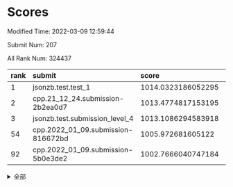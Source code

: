 # Scores

Modified Time: 2022-03-09 12:59:44

Submit Num: 207

All Rank Num: 324437

| rank |               submit               |       score        |       sigma        | pk_num |
| :--- | :--------------------------------- | :----------------- | :----------------- | :----- |
| 1    | jsonzb.test.test_1                 | 1014.0323186052295 | 0.8018601865161853 | 6269   |
| 2    | cpp.21_12_24.submission-2b2ea0d7   | 1013.4774817153195 | 0.8032414696992287 | 6271   |
| 3    | jsonzb.test.submission_level_4     | 1013.1086294583918 | 0.7877038351553334 | 6268   |
| 54   | cpp.2022_01_09.submission-816672bd | 1005.972681605122  | 0.7218027056390445 | 6271   |
| 92   | cpp.2022_01_09.submission-5b0e3de2 | 1002.7666040747184 | 0.7106344142253066 | 6272   |


<details>
<summary>全部</summary>

| rank |                 submit                 |       score        |       sigma        | pk_num |
| :--- | :------------------------------------- | :----------------- | :----------------- | :----- |
| 1    | jsonzb.test.test_1                     | 1014.0323186052295 | 0.8018601865161853 | 6269   |
| 2    | cpp.21_12_24.submission-2b2ea0d7       | 1013.4774817153195 | 0.8032414696992287 | 6271   |
| 3    | jsonzb.test.submission_level_4         | 1013.1086294583918 | 0.7877038351553334 | 6268   |
| 4    | gobigger.level_3.submission_level_3_1  | 1011.9315881484486 | 0.7797787515700482 | 6266   |
| 5    | gobigger.level_3.submission_level_3_2  | 1011.8654278767659 | 0.7956796022856675 | 6267   |
| 6    | gobigger.level_3.submission_level_3_33 | 1011.8246056009364 | 0.8013673151812559 | 6270   |
| 7    | gobigger.level_3.submission_level_3_14 | 1011.5726929062313 | 0.7759234905722574 | 6274   |
| 8    | gobigger.level_3.submission_level_3_5  | 1011.2859517144077 | 0.775442285906399  | 6270   |
| 9    | gobigger.level_3.submission_level_3_3  | 1010.9752077642232 | 0.7716483304040701 | 6270   |
| 10   | gobigger.level_3.submission_level_3_7  | 1010.9697623401523 | 0.7682103876641094 | 6267   |
| 11   | gobigger.level_3.submission_level_3_8  | 1010.8321713126564 | 0.7582408096209133 | 6266   |
| 12   | gobigger.level_3.submission_level_3_17 | 1010.6522062797875 | 0.7730358500762838 | 6273   |
| 13   | gobigger.level_3.submission_level_3_41 | 1010.6329776177869 | 0.7804846294476737 | 6270   |
| 14   | gobigger.level_3.submission_level_3_48 | 1010.5131220105296 | 0.7684669507961995 | 6268   |
| 15   | gobigger.level_3.submission_level_3_27 | 1010.4740007313017 | 0.7676017692060599 | 6269   |
| 16   | gobigger.level_3.submission_level_3_24 | 1010.4480253289742 | 0.7618031629577127 | 6271   |
| 17   | gobigger.level_3.submission_level_3_15 | 1010.4062331288635 | 0.7573029308156979 | 6268   |
| 18   | gobigger.level_3.submission_level_3_37 | 1010.287101480059  | 0.77050999084642   | 6274   |
| 19   | gobigger.level_3.submission_level_3_21 | 1010.1284729151765 | 0.7502025841553821 | 6269   |
| 20   | gobigger.level_3.submission_level_3_10 | 1010.090866291278  | 0.7700271770433254 | 6265   |
| 21   | gobigger.level_3.submission_level_3_12 | 1010.0437613546841 | 0.760662995936588  | 6274   |
| 22   | gobigger.level_3.submission_level_3_11 | 1010.0156469890726 | 0.7548386362068565 | 6269   |
| 23   | gobigger.level_3.submission_level_3_9  | 1010.0095310918738 | 0.7463310604333862 | 6266   |
| 24   | gobigger.level_3.submission_level_3_25 | 1009.9934686109643 | 0.7535044398245019 | 6269   |
| 25   | gobigger.level_3.submission_level_3_46 | 1009.948072479779  | 0.7549080638384763 | 6272   |
| 26   | gobigger.level_3.submission_level_3_6  | 1009.9041785958478 | 0.7464003447653196 | 6272   |
| 27   | gobigger.level_3.submission_level_3_19 | 1009.8955690201616 | 0.7914686239167088 | 6269   |
| 28   | gobigger.level_3.submission_level_3_22 | 1009.8625904342656 | 0.759000804850545  | 6262   |
| 29   | gobigger.level_3.submission_level_3_28 | 1009.8519278054652 | 0.7652605621173405 | 6267   |
| 30   | gobigger.level_3.submission_level_3_31 | 1009.7094274494341 | 0.7481904689393598 | 6269   |
| 31   | gobigger.level_3.submission_level_3_26 | 1009.6758639505671 | 0.7492433366389049 | 6272   |
| 32   | gobigger.level_3.submission_level_3_49 | 1009.664039220871  | 0.757053462185878  | 6261   |
| 33   | gobigger.level_3.submission_level_3_32 | 1009.6618753981775 | 0.7554150907039515 | 6270   |
| 34   | gobigger.level_3.submission_level_3_40 | 1009.6495202306128 | 0.7761803275770923 | 6271   |
| 35   | gobigger.level_3.submission_level_3_0  | 1009.593297117124  | 0.7431791513999662 | 6271   |
| 36   | gobigger.level_3.submission_level_3_47 | 1009.5918857497751 | 0.7453490145756291 | 6267   |
| 37   | gobigger.level_3.submission_level_3_20 | 1009.4212033245684 | 0.7648166629410171 | 6271   |
| 38   | gobigger.level_3.submission_level_3_43 | 1009.4003185327833 | 0.7423338709551398 | 6266   |
| 39   | gobigger.level_3.submission_level_3_45 | 1009.3831869589525 | 0.7323411697367627 | 6265   |
| 40   | gobigger.level_3.submission_level_3_44 | 1009.2981333886752 | 0.7715520888713853 | 6267   |
| 41   | gobigger.level_3.submission_level_3_30 | 1009.2281115283108 | 0.7546580903117975 | 6270   |
| 42   | gobigger.level_3.submission_level_3_35 | 1009.174957351379  | 0.7461084511877776 | 6267   |
| 43   | gobigger.level_3.submission_level_3_36 | 1009.0913374058414 | 0.7453829516701919 | 6262   |
| 44   | gobigger.level_3.submission_level_3_29 | 1009.0505382229958 | 0.7446596895186216 | 6271   |
| 45   | gobigger.level_3.submission_level_3_13 | 1008.982460400394  | 0.7673695970101707 | 6270   |
| 46   | gobigger.level_3.submission_level_3_4  | 1008.9261730230703 | 0.7443049720976858 | 6269   |
| 47   | gobigger.level_3.submission_level_3_18 | 1008.7730030585882 | 0.777080147330121  | 6267   |
| 48   | gobigger.level_3.submission_level_3_39 | 1008.7227414959128 | 0.7523280134864607 | 6273   |
| 49   | gobigger.level_3.submission_level_3_34 | 1008.4647772125289 | 0.7589585182452218 | 6276   |
| 50   | gobigger.level_3.submission_level_3_16 | 1008.3843748443368 | 0.7275299399015667 | 6267   |
| 51   | gobigger.level_3.submission_level_3_42 | 1008.176310940395  | 0.7332168781689812 | 6265   |
| 52   | gobigger.level_3.submission_level_3_38 | 1007.9327254440398 | 0.7422360354521047 | 6271   |
| 53   | gobigger.level_3.submission_level_3_23 | 1007.8234531587207 | 0.7539575433575447 | 6276   |
| 54   | cpp.2022_01_09.submission-816672bd     | 1005.972681605122  | 0.7218027056390445 | 6271   |
| 55   | gobigger.level_1.submission_level_1_29 | 1004.5826580488359 | 0.7204110691204703 | 6272   |
| 56   | gobigger.level_1.submission_level_1_47 | 1004.3438897061291 | 0.7284342877980228 | 6266   |
| 57   | gobigger.level_1.submission_level_1_4  | 1004.3438175293134 | 0.7175986242869097 | 6268   |
| 58   | gobigger.level_1.submission_level_1_35 | 1004.0759888910433 | 0.7232621283705714 | 6274   |
| 59   | gobigger.level_1.submission_level_1_37 | 1004.051908523334  | 0.7297973561273153 | 6275   |
| 60   | gobigger.level_1.submission_level_1_38 | 1004.0503726959372 | 0.7164420821047294 | 6274   |
| 61   | gobigger.level_1.submission_level_1_39 | 1004.0186138489333 | 0.7283833989133794 | 6263   |
| 62   | gobigger.level_1.submission_level_1_24 | 1004.0180626181221 | 0.7117512667418915 | 6267   |
| 63   | gobigger.level_1.submission_level_1_0  | 1004.008358223433  | 0.722933218927197  | 6268   |
| 64   | gobigger.level_1.submission_level_1_31 | 1003.9901872454641 | 0.7230254814161364 | 6272   |
| 65   | gobigger.level_1.submission_level_1_10 | 1003.954317774812  | 0.7228647223772925 | 6272   |
| 66   | gobigger.level_1.submission_level_1_1  | 1003.8595369312801 | 0.7134609479513001 | 6271   |
| 67   | gobigger.level_1.submission_level_1_33 | 1003.8254411224104 | 0.7194198147570484 | 6271   |
| 68   | gobigger.level_1.submission_level_1_18 | 1003.7611155348126 | 0.709028951065581  | 6272   |
| 69   | gobigger.level_1.submission_level_1_49 | 1003.649103861311  | 0.7074008683708454 | 6270   |
| 70   | gobigger.level_1.submission_level_1_17 | 1003.6066370565212 | 0.706525327419322  | 6269   |
| 71   | gobigger.level_1.submission_level_1_15 | 1003.5510236098905 | 0.7301706752290181 | 6266   |
| 72   | gobigger.level_1.submission_level_1_40 | 1003.5480965825176 | 0.713202828008474  | 6264   |
| 73   | gobigger.level_1.submission_level_1_36 | 1003.5025552272629 | 0.7219709161611747 | 6271   |
| 74   | gobigger.level_1.submission_level_1_13 | 1003.4619955864468 | 0.7086185669502146 | 6267   |
| 75   | gobigger.level_1.submission_level_1_42 | 1003.3864254395368 | 0.7090603937383327 | 6270   |
| 76   | gobigger.level_1.submission_level_1_46 | 1003.3829545998553 | 0.7240515379485222 | 6265   |
| 77   | gobigger.level_1.submission_level_1_8  | 1003.3563937803765 | 0.7205135321946797 | 6275   |
| 78   | gobigger.level_1.submission_level_1_34 | 1003.3025322605059 | 0.7092121471979635 | 6266   |
| 79   | gobigger.level_1.submission_level_1_45 | 1003.2953733017821 | 0.7196390856449452 | 6272   |
| 80   | gobigger.level_1.submission_level_1_48 | 1003.2874122171578 | 0.7105104699675865 | 6271   |
| 81   | gobigger.level_1.submission_level_1_23 | 1003.2313251916313 | 0.70951753638239   | 6267   |
| 82   | gobigger.level_1.submission_level_1_20 | 1003.1736837316796 | 0.7186073036418089 | 6259   |
| 83   | gobigger.level_1.submission_level_1_43 | 1003.1691907190849 | 0.7039674359378365 | 6265   |
| 84   | gobigger.level_1.submission_level_1_21 | 1003.1194891813229 | 0.7091230827051569 | 6269   |
| 85   | gobigger.level_1.submission_level_1_27 | 1003.0930109637959 | 0.7188139175767956 | 6267   |
| 86   | gobigger.level_1.submission_level_1_12 | 1002.9895836101116 | 0.7148434974991825 | 6265   |
| 87   | gobigger.level_1.submission_level_1_5  | 1002.9259405168735 | 0.7106138392164087 | 6266   |
| 88   | gobigger.level_1.submission_level_1_32 | 1002.8484118935392 | 0.719686162273374  | 6267   |
| 89   | gobigger.level_1.submission_level_1_16 | 1002.8385829814347 | 0.7178745085321738 | 6272   |
| 90   | gobigger.level_1.submission_level_1_11 | 1002.774070787214  | 0.7250302204053152 | 6276   |
| 91   | gobigger.level_1.submission_level_1_14 | 1002.7711806948756 | 0.7181272207445912 | 6268   |
| 92   | cpp.2022_01_09.submission-5b0e3de2     | 1002.7666040747184 | 0.7106344142253066 | 6272   |
| 93   | gobigger.level_1.submission_level_1_19 | 1002.7630306796589 | 0.713375862903449  | 6267   |
| 94   | gobigger.level_1.submission_level_1_25 | 1002.7623604097075 | 0.7117773930334199 | 6274   |
| 95   | gobigger.level_1.submission_level_1_44 | 1002.722385537674  | 0.7057829659310679 | 6269   |
| 96   | gobigger.level_1.submission_level_1_28 | 1002.6967324846051 | 0.708433755286013  | 6270   |
| 97   | gobigger.level_1.submission_level_1_22 | 1002.6931424926465 | 0.716915153701719  | 6268   |
| 98   | gobigger.level_1.submission_level_1_41 | 1002.6580236599756 | 0.7226967985512748 | 6268   |
| 99   | gobigger.level_1.submission_level_1_6  | 1002.6391822235975 | 0.7205471618565771 | 6262   |
| 100  | gobigger.level_1.submission_level_1_30 | 1002.6266605187884 | 0.7194267032744838 | 6268   |
| 101  | gobigger.level_1.submission_level_1_3  | 1002.3847170731758 | 0.7111787046591795 | 6270   |
| 102  | gobigger.level_1.submission_level_1_9  | 1002.2254550522216 | 0.6979105553230317 | 6264   |
| 103  | gobigger.level_1.submission_level_1_2  | 1002.2002063811007 | 0.7113255119963996 | 6273   |
| 104  | gobigger.level_1.submission_level_1_7  | 1002.1221388508525 | 0.7067880989369786 | 6273   |
| 105  | gobigger.level_1.submission_level_1_26 | 1002.031259111171  | 0.7205702831145152 | 6270   |
| 106  | gobigger.random.submission_random_19   | 997.6582968799037  | 0.7103096649615667 | 6264   |
| 107  | gobigger.random.submission_random_29   | 997.2650193559031  | 0.7125486701161892 | 6270   |
| 108  | gobigger.random.submission_random_46   | 997.2340342405042  | 0.7077113091586057 | 6269   |
| 109  | gobigger.random.submission_random_8    | 997.2307029147781  | 0.7090987150909972 | 6270   |
| 110  | gobigger.random.submission_random_39   | 997.2230332821096  | 0.7026048276735198 | 6267   |
| 111  | gobigger.random.submission_random_28   | 997.070446212682   | 0.7163162457582721 | 6270   |
| 112  | gobigger.random.submission_random_30   | 997.0446464346284  | 0.7094442804202145 | 6271   |
| 113  | gobigger.random.submission_random_23   | 996.9107984036388  | 0.7043591785017168 | 6267   |
| 114  | gobigger.random.submission_random_36   | 996.8443198534028  | 0.7050749333443274 | 6274   |
| 115  | gobigger.random.submission_random_35   | 996.7835978646613  | 0.7173085188608058 | 6268   |
| 116  | gobigger.random.submission_random_26   | 996.7631559270744  | 0.703986822407026  | 6274   |
| 117  | gobigger.random.submission_random_7    | 996.7355023390065  | 0.702196566684107  | 6267   |
| 118  | gobigger.random.submission_random_5    | 996.5542195716885  | 0.7067634950598    | 6267   |
| 119  | gobigger.random.submission_random_49   | 996.4110389089558  | 0.7152891808452658 | 6267   |
| 120  | gobigger.random.submission_random_42   | 996.4083703912128  | 0.7058560681713423 | 6271   |
| 121  | gobigger.random.submission_random_1    | 996.3082435262781  | 0.6974785390128332 | 6269   |
| 122  | gobigger.random.submission_random_12   | 996.3003317832319  | 0.7066690975045266 | 6269   |
| 123  | gobigger.random.submission_random_32   | 996.2563567305227  | 0.7122850589179457 | 6266   |
| 124  | gobigger.random.submission_random_24   | 996.192760177485   | 0.7083260735675028 | 6265   |
| 125  | gobigger.random.submission_random_34   | 996.1335709926213  | 0.7015824110998522 | 6270   |
| 126  | gobigger.random.submission_random_25   | 996.1043506042731  | 0.7120091132246651 | 6269   |
| 127  | gobigger.random.submission_random_17   | 996.073078683936   | 0.7075634962154702 | 6268   |
| 128  | gobigger.random.submission_random_31   | 995.9867453399069  | 0.7135835013708435 | 6272   |
| 129  | gobigger.random.submission_random_13   | 995.9860850921389  | 0.700575602556406  | 6273   |
| 130  | gobigger.random.submission_random_14   | 995.9477164300646  | 0.7165653128406545 | 6273   |
| 131  | gobigger.random.submission_random_40   | 995.9324531654761  | 0.7157459313108357 | 6271   |
| 132  | gobigger.random.submission_random_18   | 995.9262266428548  | 0.7081862388813566 | 6268   |
| 133  | gobigger.random.submission_random_45   | 995.914993406841   | 0.7115476626743759 | 6269   |
| 134  | gobigger.random.submission_random_22   | 995.85412943506    | 0.7104342930635892 | 6270   |
| 135  | gobigger.random.submission_random_0    | 995.8358633283365  | 0.7302684789442065 | 6270   |
| 136  | gobigger.random.submission_random_41   | 995.8078447146521  | 0.704684589958018  | 6272   |
| 137  | gobigger.random.submission_random_21   | 995.7935917098317  | 0.7221202349122227 | 6269   |
| 138  | gobigger.random.submission_random_9    | 995.7000559171529  | 0.7082111146856602 | 6272   |
| 139  | gobigger.random.submission_random_47   | 995.6670632776581  | 0.7108897253291058 | 6272   |
| 140  | gobigger.random.submission_random_20   | 995.6018272034439  | 0.7085317600729271 | 6266   |
| 141  | gobigger.random.submission_random_16   | 995.5979964857084  | 0.7124527529938534 | 6271   |
| 142  | gobigger.random.submission_random_6    | 995.5847749805331  | 0.709319728465349  | 6271   |
| 143  | gobigger.random.submission_random_44   | 995.5462944500681  | 0.7013414672775009 | 6269   |
| 144  | gobigger.random.submission_random_27   | 995.426115922875   | 0.7145648752445433 | 6272   |
| 145  | gobigger.random.submission_random_15   | 995.409408858023   | 0.7049125888711956 | 6264   |
| 146  | gobigger.random.submission_random_11   | 995.3110976911297  | 0.7272738915439724 | 6269   |
| 147  | gobigger.random.submission_random_43   | 995.3103088486191  | 0.7193746014213834 | 6269   |
| 148  | gobigger.random.submission_random_4    | 995.2387257547326  | 0.7076906006808591 | 6264   |
| 149  | gobigger.random.submission_random_33   | 995.1694248608335  | 0.7149351135255438 | 6273   |
| 150  | gobigger.random.submission_random_2    | 995.0898019410726  | 0.6981420332053114 | 6267   |
| 151  | gobigger.random.submission_random_38   | 995.0274877166665  | 0.7045829272714137 | 6271   |
| 152  | gobigger.random.submission_random_10   | 994.9943238687896  | 0.7198457089009278 | 6266   |
| 153  | gobigger.random.submission_random_48   | 994.7403700586062  | 0.7297320876757867 | 6270   |
| 154  | gobigger.random.submission_random_37   | 994.4772741817787  | 0.7150473714025805 | 6277   |
| 155  | gobigger.level_2.submission_level_2_26 | 994.2488852476915  | 0.7187810242118806 | 6266   |
| 156  | gobigger.level_2.submission_level_2_2  | 994.2445073463535  | 0.7203755898119945 | 6270   |
| 157  | gobigger.level_2.submission_level_2_7  | 994.1712315239492  | 0.732203782111008  | 6269   |
| 158  | gobigger.level_2.submission_level_2_9  | 994.040675110186   | 0.7256687758817963 | 6265   |
| 159  | gobigger.random.submission_random_3    | 993.7262557208053  | 0.7193070866891205 | 6272   |
| 160  | gobigger.level_2.submission_level_2_31 | 993.7156053544562  | 0.7297034945670843 | 6265   |
| 161  | gobigger.level_2.submission_level_2_3  | 993.674804950817   | 0.7285417175786105 | 6273   |
| 162  | gobigger.level_2.submission_level_2_10 | 993.4367761741917  | 0.7512455309064103 | 6267   |
| 163  | gobigger.level_2.submission_level_2_45 | 993.3851584637014  | 0.7479638701049295 | 6270   |
| 164  | gobigger.level_2.submission_level_2_18 | 993.1215193980778  | 0.7618097003224735 | 6273   |
| 165  | gobigger.level_2.submission_level_2_32 | 993.1028419121266  | 0.7717379822616068 | 6271   |
| 166  | gobigger.level_2.submission_level_2_48 | 993.0116947605779  | 0.7467500703016109 | 6273   |
| 167  | gobigger.level_2.submission_level_2_49 | 992.9823840178831  | 0.7344825926126647 | 6266   |
| 168  | gobigger.level_2.submission_level_2_30 | 992.9252588033673  | 0.7454480523153539 | 6266   |
| 169  | gobigger.level_2.submission_level_2_35 | 992.7706495323076  | 0.7283835223423525 | 6265   |
| 170  | gobigger.level_2.submission_level_2_20 | 992.7387187970676  | 0.7311814833846173 | 6272   |
| 171  | gobigger.level_2.submission_level_2_12 | 992.6049352469944  | 0.7209713662876372 | 6270   |
| 172  | gobigger.level_2.submission_level_2_33 | 992.5917431264719  | 0.7346972601872769 | 6275   |
| 173  | gobigger.level_2.submission_level_2_36 | 992.5388846757452  | 0.7531805286535422 | 6268   |
| 174  | gobigger.level_2.submission_level_2_15 | 992.4734797967113  | 0.743303412263642  | 6271   |
| 175  | gobigger.level_2.submission_level_2_46 | 992.4522865201963  | 0.7406270200793138 | 6269   |
| 176  | gobigger.level_2.submission_level_2_41 | 992.4268220610468  | 0.7504445373785257 | 6277   |
| 177  | gobigger.level_2.submission_level_2_19 | 992.388276023428   | 0.730020166591737  | 6267   |
| 178  | gobigger.level_2.submission_level_2_22 | 992.3157597764709  | 0.7422692961505191 | 6265   |
| 179  | gobigger.level_2.submission_level_2_40 | 992.2731969325288  | 0.7437039960589307 | 6270   |
| 180  | gobigger.level_2.submission_level_2_23 | 992.238476875691   | 0.7409791095210853 | 6275   |
| 181  | gobigger.level_2.submission_level_2_13 | 992.1634552319084  | 0.7314347345065444 | 6273   |
| 182  | gobigger.level_2.submission_level_2_0  | 992.1515144490156  | 0.7550338092916274 | 6268   |
| 183  | gobigger.level_2.submission_level_2_37 | 992.0419031399892  | 0.7572186519797048 | 6269   |
| 184  | gobigger.level_2.submission_level_2_16 | 991.9830383547229  | 0.7539245864156304 | 6272   |
| 185  | gobigger.level_2.submission_level_2_47 | 991.9002759565994  | 0.7503050451054798 | 6265   |
| 186  | gobigger.level_2.submission_level_2_14 | 991.8853398735602  | 0.7497465671155633 | 6271   |
| 187  | gobigger.level_2.submission_level_2_29 | 991.8051020883589  | 0.7349239653304733 | 6270   |
| 188  | gobigger.level_2.submission_level_2_34 | 991.6955346357769  | 0.7234755541085744 | 6270   |
| 189  | gobigger.level_2.submission_level_2_4  | 991.6783895226995  | 0.7505909104553089 | 6272   |
| 190  | gobigger.level_2.submission_level_2_27 | 991.622525844233   | 0.7627879763807788 | 6274   |
| 191  | gobigger.level_2.submission_level_2_5  | 991.5404618176275  | 0.7483964882500447 | 6271   |
| 192  | gobigger.level_2.submission_level_2_8  | 991.4884771037587  | 0.7523563248493325 | 6269   |
| 193  | gobigger.level_2.submission_level_2_42 | 991.4571352474536  | 0.7731541201481122 | 6269   |
| 194  | gobigger.level_2.submission_level_2_38 | 991.4425343784111  | 0.7462119112884634 | 6269   |
| 195  | gobigger.level_2.submission_level_2_21 | 991.3435124870898  | 0.7560378866665762 | 6275   |
| 196  | gobigger.level_2.submission_level_2_28 | 991.2367044390005  | 0.7626386467437709 | 6268   |
| 197  | gobigger.level_2.submission_level_2_43 | 991.2361771123243  | 0.755861972911014  | 6270   |
| 198  | gobigger.level_2.submission_level_2_11 | 991.0953930587923  | 0.7764199821594178 | 6273   |
| 199  | gobigger.level_2.submission_level_2_44 | 991.0835883946843  | 0.7607042946408288 | 6267   |
| 200  | gobigger.level_2.submission_level_2_25 | 991.0767610964724  | 0.7565105785072985 | 6274   |
| 201  | gobigger.level_2.submission_level_2_39 | 991.0388346042364  | 0.766581754776745  | 6272   |
| 202  | gobigger.level_2.submission_level_2_24 | 990.5063439153504  | 0.7724300771540401 | 6268   |
| 203  | gobigger.level_2.submission_level_2_6  | 990.3123539964549  | 0.7776336065271964 | 6268   |
| 204  | gobigger.level_2.submission_level_2_1  | 990.1565016797247  | 0.7464300088816237 | 6266   |
| 205  | gobigger.level_2.submission_level_2_17 | 990.0831911234835  | 0.7498675262375273 | 6269   |
| 206  | gobigger.none.submission_none_0        | 979.7012512764566  | 1.1972383512565385 | 6269   |
| 207  | gobigger.none.submission_none_1        | 976.2094960899389  | 1.4253144229648294 | 6268   |

</details>
